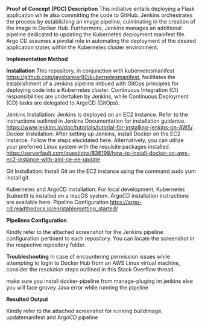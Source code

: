 **Proof of Concept (POC) Description**
This initiative entails deploying a Flask application while also committing the code to GitHub. Jenkins orchestrates the process by establishing an image pipeline, culminating in the creation of the image in Docker Hub. Furthermore, Jenkins manages an additional pipeline dedicated to updating the Kubernetes deployment manifest file. Argo CD assumes a pivotal role in automating the deployment of the desired application states within the Kubernetes cluster environment.

**Implementation Method**

**Installation**
This repository, in conjunction with kubernetesmanifest https://github.com/jayshankar80/kubernetesmanifest, facilitates the establishment of a Jenkins pipeline imbued with GitOps principles for deploying code into a Kubernetes cluster. Continuous Integration (CI) responsibilities are undertaken by Jenkins, while Continuous Deployment (CD) tasks are delegated to ArgoCD (GitOps).

Jenkins Installation: Jenkins is deployed on an EC2 instance. Refer to the instructions outlined in Jenkins Documentation for installation guidance. https://www.jenkins.io/doc/tutorials/tutorial-for-installing-jenkins-on-AWS/ . 
Docker Installation: After setting up Jenkins, install Docker on the EC2 instance. Follow the steps elucidated here. Alternatively, you can utilize your preferred Linux system with the requisite packages installed.
 https://serverfault.com/questions/836198/how-to-install-docker-on-aws-ec2-instance-with-ami-ce-ee-update

Git Installation: Install Git on the EC2 instance using the command sudo yum install git.

Kubernetes and ArgoCD Installation: For local development, Kubernetes (kubectl) is installed on a macOS system. ArgoCD installation instructions are available here.
Pipeline Configuration  https://argo-cd.readthedocs.io/en/stable/getting_started/

**Pipelines Configuration**

Kindly refer to the attached screenshot for the Jenkins pipeline configuration pertinent to each repository. You can locate the screenshot in the respective repository folder.

**Troubleshooting**
In case of encountering permission issues while attempting to login to Docker Hub from an AWS Linux virtual machine, consider the resolution steps outlined in this Stack Overflow thread.

make sure you install docker-pipeline from manage-pluging im jenkins else you will face grovey Java error while running the pipeline 


**Resulted Output**

Kindly refer to the attached screenshot for running buildimage, updatemanifest and ArgoCD pipeline 
